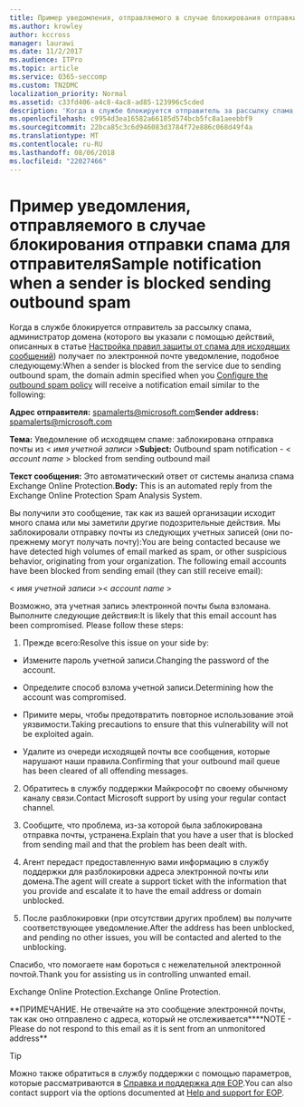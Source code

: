 ```yaml
---
title: Пример уведомления, отправляемого в случае блокирования отправки спама для отправителя
ms.author: krowley
author: kccross
manager: laurawi
ms.date: 11/2/2017
ms.audience: ITPro
ms.topic: article
ms.service: O365-seccomp
ms.custom: TN2DMC
localization_priority: Normal
ms.assetid: c33fd406-a4c8-4ac8-ad85-123996c5cded
description: 'Когда в службе блокируется отправитель за рассылку спама, администратор домена (которого вы указали с помощью действий, описанных в статье Настройка правил защиты от спама для исходящих сообщений) получает по электронной почте уведомление, подобное следующему:'
ms.openlocfilehash: c9954d3ea16582a66185d574bcb5fc8a1aeebbf9
ms.sourcegitcommit: 22bca85c3c6d946083d3784f72e886c068d49f4a
ms.translationtype: MT
ms.contentlocale: ru-RU
ms.lasthandoff: 08/06/2018
ms.locfileid: "22027466"
---
```

# <a name="sample-notification-when-a-sender-is-blocked-sending-outbound-spam"></a><span data-ttu-id="022f6-103">Пример уведомления, отправляемого в случае блокирования отправки спама для отправителя</span><span class="sxs-lookup"><span data-stu-id="022f6-103">Sample notification when a sender is blocked sending outbound spam</span></span>

<span data-ttu-id="022f6-104">Когда в службе блокируется отправитель за рассылку спама, администратор домена (которого вы указали с помощью действий, описанных в статье [Настройка правил защиты от спама для исходящих сообщений](configure-the-outbound-spam-policy.md)) получает по электронной почте уведомление, подобное следующему:</span><span class="sxs-lookup"><span data-stu-id="022f6-104">When a sender is blocked from the service due to sending outbound spam, the domain admin specified when you [Configure the outbound spam policy](configure-the-outbound-spam-policy.md) will receive a notification email similar to the following:</span></span> 
  
 <span data-ttu-id="022f6-105">**Адрес отправителя:** spamalerts@microsoft.com</span><span class="sxs-lookup"><span data-stu-id="022f6-105">**Sender address:** spamalerts@microsoft.com</span></span> 
  
 <span data-ttu-id="022f6-106">**Тема:** Уведомление об исходящем спаме: заблокирована отправка почты из \<  *имя учетной записи*  \></span><span class="sxs-lookup"><span data-stu-id="022f6-106">**Subject:** Outbound spam notification - \<  *account name*  \> blocked from sending outbound mail</span></span> 
  
 <span data-ttu-id="022f6-107">**Текст сообщения:** Это автоматический ответ от системы анализа спама Exchange Online Protection.</span><span class="sxs-lookup"><span data-stu-id="022f6-107">**Body:** This is an automated reply from the Exchange Online Protection Spam Analysis System.</span></span> 
  
<span data-ttu-id="022f6-p101">Вы получили это сообщение, так как из вашей организации исходит много спама или мы заметили другие подозрительные действия. Мы заблокировали отправку почты из следующих учетных записей (они по-прежнему могут получать почту):</span><span class="sxs-lookup"><span data-stu-id="022f6-p101">You are being contacted because we have detected high volumes of email marked as spam, or other suspicious behavior, originating from your organization. The following email accounts have been blocked from sending email (they can still receive email):</span></span>
  
<span data-ttu-id="022f6-110">\< *имя учетной записи*  \></span><span class="sxs-lookup"><span data-stu-id="022f6-110">\< *account name*  \></span></span> 
  
<span data-ttu-id="022f6-p102">Возможно, эта учетная запись электронной почты была взломана. Выполните следующие действия:</span><span class="sxs-lookup"><span data-stu-id="022f6-p102">It is likely that this email account has been compromised. Please follow these steps:</span></span>
  
1. <span data-ttu-id="022f6-113">Прежде всего:</span><span class="sxs-lookup"><span data-stu-id="022f6-113">Resolve this issue on your side by:</span></span>
    
  - <span data-ttu-id="022f6-114">Измените пароль учетной записи.</span><span class="sxs-lookup"><span data-stu-id="022f6-114">Changing the password of the account.</span></span>
    
  - <span data-ttu-id="022f6-115">Определите способ взлома учетной записи.</span><span class="sxs-lookup"><span data-stu-id="022f6-115">Determining how the account was compromised.</span></span>
    
  - <span data-ttu-id="022f6-116">Примите меры, чтобы предотвратить повторное использование этой уязвимости.</span><span class="sxs-lookup"><span data-stu-id="022f6-116">Taking precautions to ensure that this vulnerability will not be exploited again.</span></span>
    
  - <span data-ttu-id="022f6-117">Удалите из очереди исходящей почты все сообщения, которые нарушают наши правила.</span><span class="sxs-lookup"><span data-stu-id="022f6-117">Confirming that your outbound mail queue has been cleared of all offending messages.</span></span>
    
2. <span data-ttu-id="022f6-118">Обратитесь в службу поддержки Майкрософт по своему обычному каналу связи.</span><span class="sxs-lookup"><span data-stu-id="022f6-118">Contact Microsoft support by using your regular contact channel.</span></span>
    
3. <span data-ttu-id="022f6-119">Сообщите, что проблема, из-за которой была заблокирована отправка почты, устранена.</span><span class="sxs-lookup"><span data-stu-id="022f6-119">Explain that you have a user that is blocked from sending mail and that the problem has been dealt with.</span></span>
    
4. <span data-ttu-id="022f6-120">Агент передаст предоставленную вами информацию в службу поддержки для разблокировки адреса электронной почты или домена.</span><span class="sxs-lookup"><span data-stu-id="022f6-120">The agent will create a support ticket with the information that you provide and escalate it to have the email address or domain unblocked.</span></span>
    
5. <span data-ttu-id="022f6-121">После разблокировки (при отсутствии других проблем) вы получите соответствующее уведомление.</span><span class="sxs-lookup"><span data-stu-id="022f6-121">After the address has been unblocked, and pending no other issues, you will be contacted and alerted to the unblocking.</span></span>
    
<span data-ttu-id="022f6-122">Спасибо, что помогаете нам бороться с нежелательной электронной почтой.</span><span class="sxs-lookup"><span data-stu-id="022f6-122">Thank you for assisting us in controlling unwanted email.</span></span>
  
<span data-ttu-id="022f6-123">Exchange Online Protection.</span><span class="sxs-lookup"><span data-stu-id="022f6-123">Exchange Online Protection.</span></span>
  
<span data-ttu-id="022f6-124">\*\*ПРИМЕЧАНИЕ. Не отвечайте на это сообщение электронной почты, так как оно отправлено с адреса, который не отслеживается\*\*</span><span class="sxs-lookup"><span data-stu-id="022f6-124">\*\*NOTE - Please do not respond to this email as it is sent from an unmonitored address\*\*</span></span>
  
> [!TIP]
> <span data-ttu-id="022f6-125">Можно также обратиться в службу поддержки с помощью параметров, которые рассматриваются в [Справка и поддержка для EOP](eop/help-and-support-for-eop.md).</span><span class="sxs-lookup"><span data-stu-id="022f6-125">You can also contact support via the options documented at [Help and support for EOP](eop/help-and-support-for-eop.md).</span></span> 
  

